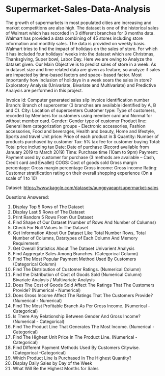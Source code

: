 # Supermarket-Sales-Data-Analysis
The growth of supermarkets in most populated cities are increasing and market competitions are also high. The dataset is one of the historical sales of Walmart which has recorded in 3 different branches for 3 months data. Walmart has provided a data combining of 45 stores including store information and monthly sales. The data is provided on weekly basis. Walmart tries to find the impact of holidays on the sales of store. For which it has included four holidays’ weeks into the dataset which are Christmas, Thanksgiving, Super bowl, Labor Day. Here we are owing to Analyze the dataset given. Our Main Objective is to predict sales of store in a week. As in dataset size and time related data are given as feature, so analyze if sales are impacted by time-based factors and space- based factor. Most importantly how inclusion of holidays in a week soars the sales in store?
Exploratory Analysis (Univariate, Bivariate and Multivariate) and Predictive Analysis are performed in this project.

Invoice id: Computer generated sales slip invoice identification number
Branch: Branch of supercenter (3 branches are available identified by A, B and C).
City: Location of supercenters
Customer type: Type of customers, recorded by Members for customers using member card and Normal for without member card.
Gender: Gender type of customer
Product line: General item categorization groups - Electronic accessories, Fashion accessories, Food and beverages, Health and beauty, Home and lifestyle, Sports and travel
Unit price: Price of each product in $
Quantity: Number of products purchased by customer
Tax: 5% tax fee for customer buying
Total: Total price including tax
Date: Date of purchase (Record available from January 2019 to March 2019)
Time: Purchase time (10am to 9pm)
Payment: Payment used by customer for purchase (3 methods are available – Cash, Credit card and Ewallet)
COGS: Cost of goods sold
Gross margin percentage: Gross margin percentage
Gross income: Gross income
Rating: Customer stratification rating on their overall shopping experience (On a scale of 1 to 10)

Dataset: https://www.kaggle.com/datasets/aungpyaeap/supermarket-sales

Questions Answered:
1. Display Top 5 Rows of The Dataset
2. Display Last 5 Rows of The Dataset
3. Print Random 5 Rows From Our Dataset
4. Find Shape of Our Dataset (Number of Rows And Number of Columns)
5. Check For Null Values In The Dataset
6. Get Information About Our Dataset Like Total Number Rows, Total Number of Columns, Datatypes of Each Column And Memory Requirement
7. Get Overall Statistics About The Dataset
Univarient Analysis
8. Find Aggregate Sales Among Branches. (Categorical Column) 
9. Find The Most Popular Payment Method Used By Customers (Categorical Column)
10. Find The Distribution of Customer Ratings. (Numerical Column)
11. Find the Distribution of Cost of Goods Sold (Numerical Column)
Bivariate Analysis / Multivariate Analysis
12. Does The Cost of Goods Sold Affect The Ratings That The Customers Provide? (Numerical - Numerical) 
13. Does Gross Income Affect The Ratings That The Customers Provide? (Numerical - Numerical)
14. Find The Most Profitable Branch As Per Gross Income. (Numerical - Categorical)
15. Is There Any Relationship Between Gender And Gross Income? (Numerical - Categorical)
16. Find The Product Line That Generates The Most Income. (Numerical - Categorical)
17. Find The Highest Unit Price In The Product Line. (Numerical - Categorical)
18. Find Different Payment Methods Used By Customers Citywise.(Categorical -Categorical)
19. Which Product Line Is Purchased In The Highest Quantity?
20. Display Daily Sales by Day of the Week
21. What Will Be the Highest Months for Sales


